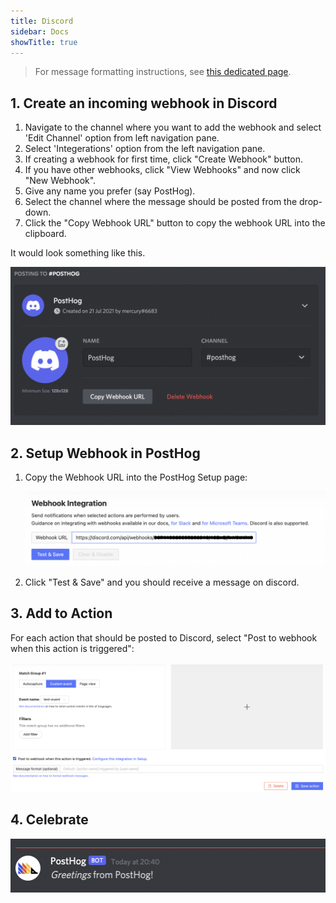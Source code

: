 ```yaml
---
title: Discord
sidebar: Docs
showTitle: true
---
```


> For message formatting instructions, see [this dedicated page](/docs/integrate/webhooks/message-formatting).
## 1. Create an incoming webhook in Discord 

1. Navigate to the channel where you want to add the webhook and select 'Edit Channel' option from left navigation pane. 
1. Select 'Integerations' option from the left navigation pane. 
1. If creating a webhook for first time, click "Create Webhook" button. 
1. If you have other webhooks, click "View Webhooks" and now click "New Webhook". 
1. Give any name you prefer (say PostHog). 
1. Select the channel where the message should be posted from the drop-down.
1. Click the "Copy Webhook URL" button to copy the webhook URL into the clipboard.  

It would look something like this. 

![Discord Webhook Setup](../../../images/discord-webhook.png)

## 2. Setup Webhook in PostHog

1. Copy the Webhook URL into the PostHog Setup page:

    ![PostHog Add Webhook](../../../images/discord-add-webhook.png)

1. Click "Test & Save" and you should receive a message on discord. 

## 3. Add to Action

For each action that should be posted to Discord, select "Post to webhook when this action is triggered":

![PostHog Edit Action](../../../images/post-action-slack.png)

## 4. Celebrate
![](../../../images/discord-message.png)

